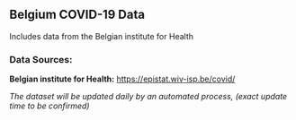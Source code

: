 ## Belgium COVID-19 Data

Includes data from the Belgian institute for Health 


### Data Sources:

**Belgian institute for Health:** https://epistat.wiv-isp.be/covid/


_The dataset will be updated daily by an automated process, (exact update time to be confirmed)_
